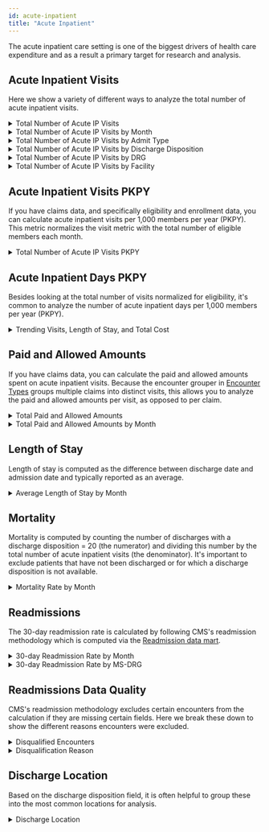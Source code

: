 ```yaml
---
id: acute-inpatient
title: "Acute Inpatient"
---
```


The acute inpatient care setting is one of the biggest drivers of health care expenditure and as a result a primary target for research and analysis.

## Acute Inpatient Visits
Here we show a variety of different ways to analyze the total number of acute inpatient visits.

<details>
  <summary>Total Number of Acute IP Visits</summary>

```sql
select count(1)
from core.encounter
where encounter_type = 'acute inpatient'
```
</details>

<details>
  <summary>Total Number of Acute IP Visits by Month</summary>

```sql
select 
  date_part(year, encounter_end_date) || lpad(date_part(month, encounter_end_date),2,0) as year_month
, count(1) as count
from core.encounter
where encounter_type = 'acute inpatient'
group by 1
order by 1
```
</details>

<details>
  <summary>Total Number of Acute IP Visits by Admit Type</summary>

```sql
select
  admit_type_code
, admit_type_description
, count(1) as count
, cast(100 * count(distinct encounter_id)/sum(count(distinct encounter_id)) over() as numeric(38,1)) as percent
from core.encounter
where encounter_type = 'acute inpatient'
group by 1,2
order by 1,2
```
</details>

<details>
  <summary>Total Number of Acute IP Visits by Discharge Disposition</summary>

```sql
select
  discharge_disposition_code
, discharge_disposition_description
, count(1) as count
, cast(100 * count(distinct encounter_id)/sum(count(distinct encounter_id)) over() as numeric(38,1)) as percent
from core.encounter
where encounter_type = 'acute inpatient'
group by 1,2
order by 1,2
```
</details>

<details>
  <summary>Total Number of Acute IP Visits by DRG</summary>

```sql
select
  ms_drg_code
, ms_drg_description
, count(1) as count
, cast(100 * count(distinct encounter_id)/sum(count(distinct encounter_id)) over() as numeric(38,1)) as percent
from core.encounter
where encounter_type = 'acute inpatient'
group by 1,2
order by 4 desc
```
</details>

<details>
  <summary>Total Number of Acute IP Visits by Facility</summary>

```sql
select
  a.facility_npi
, b.provider_organization_name
, count(1) as count
, cast(100 * count(distinct encounter_id)/sum(count(distinct encounter_id)) over() as numeric(38,1)) as percent
from core.encounter a
left join terminology.provider b
 on a.facility_npi = b.npi
where encounter_type = 'acute inpatient'
group by 1,2
order by 1,2
```
</details>

## Acute Inpatient Visits PKPY
If you have claims data, and specifically eligibility and enrollment data, you can calculate acute inpatient visits per 1,000 members per year (PKPY).  This metric normalizes the visit metric with the total number of eligible members each month.  

<details>
  <summary>Total Number of Acute IP Visits PKPY</summary>

```sql
with acute_inpatient as (
select 
  data_source
, date_part(year, encounter_end_date) || lpad(date_part(month, encounter_end_date),2,0) as year_month
, count(1) as acute_inpatient_visits
from core.encounter
where encounter_type = 'acute inpatient'
group by 1,2
)
, member_months as (
select
  data_source
, year_month
, count(1) as member_months
from financial_pmpm.member_months
group by 1,2
)
select
  a.data_source
, a.year_month
, b.member_months
, acute_inpatient_visits
, cast(acute_inpatient_visits / member_months *12000 as numeric(38,2)) as aip_visits_pkpy
from acute_inpatient a
inner join member_months b
  on a.year_month = b.year_month
  and a.data_source = b.data_source
order by 1,2
```
</details>

## Acute Inpatient Days PKPY 
Besides looking at the total number of visits normalized for eligibility, it's common to analyze the number of acute inpatient days per 1,000 members per year (PKPY).

<details>
  <summary>Trending Visits, Length of Stay, and Total Cost</summary>

```sql
with acute_inpatient as (
select 
  data_source
, date_part(year, encounter_end_date) || lpad(date_part(month, encounter_end_date),2,0) as year_month
, sum(length_of_stay) as sum_length_of_stay
from core.encounter
where encounter_type = 'acute inpatient'
group by 1,2
)
, member_months as (
select
  data_source
, year_month
, count(1) as member_months
from financial_pmpm.member_months
group by 1,2
)
select
  a.data_source
, a.year_month
, b.member_months
, cast(sum_length_of_stay / member_months *12000 as numeric(38,2)) as aip_days
from acute_inpatient a
inner join member_months b
  on a.year_month = b.year_month
  and a.data_source = b.data_source
order by 1,2
```
</details>

## Paid and Allowed Amounts
If you have claims data, you can calculate the paid and allowed amounts spent on acute inpatient visits.  Because the encounter grouper in [Encounter Types](../data-marts/encounter-types) groups multiple claims into distinct visits, this allows you to analyze the paid and allowed amounts per visit, as opposed to per claim.

<details>
  <summary>Total Paid and Allowed Amounts</summary>

```sql
select
  sum(paid_amount) as paid_amount
, sum(allowed_amount) as allowed_amount
from core.encounter
where encounter_type = 'acute inpatient'
```
</details>

<details>
  <summary>Total Paid and Allowed Amounts by Month</summary>

```sql
select
  date_part(year, encounter_end_date) || lpad(date_part(month, encounter_end_date),2,0) as year_month
, sum(paid_amount) as paid_amount
, sum(allowed_amount) as allowed_amount
from core.encounter
where encounter_type = 'acute inpatient'
group by 1
order by 1
```
</details>

## Length of Stay
Length of stay is computed as the difference between discharge date and admission date and typically reported as an average.

<details>
  <summary>Average Length of Stay by Month</summary>

```sql
select 
  date_part(year, encounter_end_date) || lpad(date_part(month, encounter_end_date),2,0) as year_month
, avg(length_of_stay) as alos
from core.encounter
where encounter_type = 'acute inpatient'
group by 1
order by 1
```
</details>

## Mortality
Mortality is computed by counting the number of discharges with a discharge disposition = 20 (the numerator) and dividing this number by the total number of acute inpatient visits (the denominator).  It's important to exclude patients that have not been discharged or for which a discharge disposition is not available.

<details>
  <summary>Mortality Rate by Month</summary>

```sql
with mortality_flag as (
select
  data_source
, date_part(year, encounter_end_date) || lpad(date_part(month, encounter_end_date),2,0) as year_month
, case
    when discharge_disposition_code = 20 then 1
    else 0
  end mortality_flag
from core.encounter
where encounter_type = 'acute inpatient'
  and discharge_disposition_code is not null
  and encounter_end_date is not null
)

select
  data_source
, year_month
, count(1) as acute_inpatient_visits
, sum(mortality_flag) as mortality_count
, sum(mortality_flag) / count(1) as mortality_rate
from mortality_flag
group by 1,2
order by 1,2
```
</details>

## Readmissions
The 30-day readmission rate is calculated by following CMS's readmission methodology which is computed via the [Readmission data mart](../data-marts/readmissions).

<details>
  <summary>30-day Readmission Rate by Month</summary>

```sql
with readmit as 
(
select
to_char(discharge_date, 'YYYYMM') as year_month
, sum(case when index_admission_flag = 1 then 1 else 0 end) as index_admissions
, sum(case when index_admission_flag = 1 and unplanned_readmit_30_flag = 1 then 1 else 0 end) as readmissions
from readmissions.readmission_summary
group by to_char(discharge_date, 'YYYYMM')
)

select 
year_month
,index_admissions
,readmissions
,case when index_admissions = 0 then 0 else readmissions / index_admissions end as readmission_rate
from readmit
order by year_month
```
</details>

<details>
  <summary>30-day Readmission Rate by MS-DRG</summary>

```sql
with readmit as 
(
select
rs.ms_drg_code
,drg.ms_drg_description
, sum(case when index_admission_flag = 1 then 1 else 0 end) as index_admissions
, sum(case when index_admission_flag = 1 and unplanned_readmit_30_flag = 1 then 1 else 0 end) as readmissions
from readmissions.readmission_summary rs
left join terminology.ms_drg drg on rs.ms_drg_code = drg.ms_drg_code
group by 
rs.ms_drg_code
,drg.ms_drg_description
)

select 
ms_drg_code
,ms_drg_description
,index_admissions
,readmissions
,case when readmissions = 0 then 0 else readmissions / index_admissions end as readmission_rate
from readmit
order by index_admissions desc
```
</details>

## Readmissions Data Quality
CMS's readmission methodology excludes certain encounters from the calculation if they are missing certain fields. Here we break these down to show the different reasons encounters were excluded.


<details>
  <summary>Disqualified Encounters</summary>

Let's find how many encounters were disqualified.

```sql
select count(*) encounter_count
from readmissions.encounter_augmented
where disqualified_encounter_flag = 1
```
</details>

<details>
  <summary>Disqualification Reason</summary>
  
We can see the reason(s) why an encounter was disqualified by unpivoting the disqualification reason column.

```sql

with disqualified_unpivot as (
    select encounter_id
    , disqualified_reason
    , flagvalue
    from readmissions.encounter_augmented
    unpivot(
        flagvalue for disqualified_reason in (
            invalid_discharge_disposition_code_flag
            , invalid_ms_drg_flag
            , invalid_primary_diagnosis_code_flag
            , missing_admit_date_flag
            , missing_discharge_date_flag
            , admit_after_discharge_flag
            , missing_discharge_disposition_code_flag
            , missing_ms_drg_flag
            , missing_primary_diagnosis_flag
            , no_diagnosis_ccs_flag
            , overlaps_with_another_encounter_flag
        )
    ) as unpvt
)


select encounter_id
, disqualified_reason
, row_number () over (partition by encounter_id order by disqualified_reason) as disqualification_number
from disqualified_unpivot
where flagvalue = 1
```
</details>


## Discharge Location

Based on the discharge disposition field, it is often helpful to group these into the most common locations for analysis.

<details>
  <summary>Discharge Location</summary>

```sql
select case when discharge_disposition_code = '01' then 'Home'
            when discharge_disposition_code = '03' then 'SNF'
            when discharge_disposition_code = '06' then 'Home Health'
            when discharge_disposition_code = '62' then 'Inpatient Rehab'
            when discharge_disposition_code = '20' then 'Expired'
            else 'Other'
            end as discharge_location
        ,count(*) as encounters
        ,cast(sum(paid_amount) as decimal(18,2)) as total_paid_amount
        ,cast(sum(paid_amount)/count(*) as decimal(18,2)) as paid_per_encounter
from core.encounter
group by 
case when discharge_disposition_code = '01' then 'Home'
            when discharge_disposition_code = '03' then 'SNF'
            when discharge_disposition_code = '06' then 'Home Health'
            when discharge_disposition_code = '62' then 'Inpatient Rehab'
            when discharge_disposition_code = '20' then 'Expired'
            else 'Other'
            end 
order by count(*) desc
```
</details>